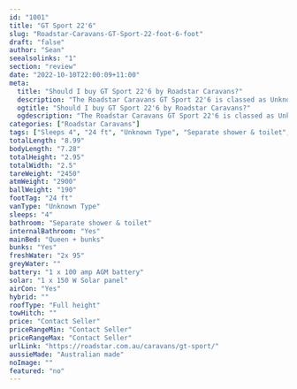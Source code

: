 ```yaml
---
id: "1001"
title: "GT Sport 22'6"
slug: "Roadstar-Caravans-GT-Sport-22-foot-6-foot"
draft: "false"
author: "Sean"
seealsolinks: "1"
section: "review"
date: "2022-10-10T22:00:09+11:00"
meta:
  title: "Should I buy GT Sport 22'6 by Roadstar Caravans?"
  description: "The Roadstar Caravans GT Sport 22'6 is classed as Unknown Type, and sleeps 4 people. It is Australian made and comes in at 24 ft. It generally has Separate shower & toilet."
  ogtitle: "Should I buy GT Sport 22'6 by Roadstar Caravans?"
  ogdescription: "The Roadstar Caravans GT Sport 22'6 is classed as Unknown Type, and sleeps 4 people. It is Australian made and comes in at 24 ft. It generally has Separate shower & toilet."
categories: ["Roadstar Caravans"]
tags: ["Sleeps 4", "24 ft", "Unknown Type", "Separate shower & toilet", "Full height", "Price Unknown"]
totalLength: "8.99"
bodyLength: "7.28"
totalHeight: "2.95"
totalWidth: "2.5"
tareWeight: "2450"
atmWeight: "2900"
ballWeight: "190"
footTag: "24 ft"
vanType: "Unknown Type"
sleeps: "4"
bathroom: "Separate shower & toilet"
internalBathroom: "Yes"
mainBed: "Queen + bunks"
bunks: "Yes"
freshWater: "2x 95"
greyWater: ""
battery: "1 x 100 amp AGM battery"
solar: "1 x 150 W Solar panel"
airCon: "Yes"
hybrid: ""
roofType: "Full height"
towHitch: ""
price: "Contact Seller"
priceRangeMin: "Contact Seller"
priceRangeMax: "Contact Seller"
urlLink: "https://roadstar.com.au/caravans/gt-sport/"
aussieMade: "Australian made"
noImage: ""
featured: "no"
---
```

